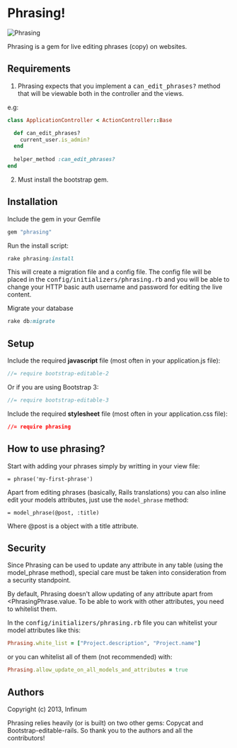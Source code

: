 # Phrasing!

![Phrasing](http://www.miataturbo.net/attachments/miata-parts-sale-trade-5/74257-lots-leftovers-near-boston-archer-phrasing2-300x225-jpg?dateline=1366600534)

Phrasing is a gem for live editing phrases (copy) on websites.

## Requirements

1. Phrasing expects that you implement a <tt>can_edit_phrases?</tt> method that will be viewable both in the controller and the views.

  e.g:

```ruby
class ApplicationController < ActionController::Base

  def can_edit_phrases?
    current_user.is_admin?
  end
  
  helper_method :can_edit_phrases?
end
```

2. Must install the bootstrap gem.

## Installation

Include the gem in your Gemfile

```ruby
gem "phrasing"
```

Run the install script:

```ruby
rake phrasing:install
```

This will create a migration file and a config file. The config file will be placed in the <tt>config/initializers/phrasing.rb</tt> and you will be able to change your HTTP basic auth username and password for editing the live content. 

Migrate your database
```ruby
rake db:migrate
```

## Setup

Include the required **javascript** file (most often in your application.js file):

```javascript
//= require bootstrap-editable-2
```

Or if you are using Bootstrap 3:

```javascript
//= require bootstrap-editable-3
```

Include the required **stylesheet** file (most often in your application.css file):

```css
//= require phrasing
```

## How to use phrasing?

Start with adding your phrases simply by writting in your view file:

	= phrase('my-first-phrase')

Apart from editing phrases (basically, Rails translations) you can also inline edit your models attributes, just use the `model_phrase` method:

  	= model_phrase(@post, :title)

Where @post is a object with a title attribute.

## Security

Since Phrasing can be used to update any attribute in any table (using the model_phrase method), special care must be taken into consideration from a security standpoint.

By default, Phrasing doesn't allow updating of any attribute apart from <<t>PhrasingPhrase.value</tt>. To be able to work with other attributes, you need to whitelist them.

In the <tt>config/initializers/phrasing.rb</tt> file you can whitelist your model attributes like this:

```ruby
Phrasing.white_list = ["Project.description", "Project.name"]
```

or you can whitelist all of them (not recommended) with:

```ruby
Phrasing.allow_update_on_all_models_and_attributes = true
```

## Authors

Copyright (c) 2013, Infinum

Phrasing relies heavily (or is built) on two other gems: Copycat and Bootstrap-editable-rails. So thank you to the authors and all the contributors! 
